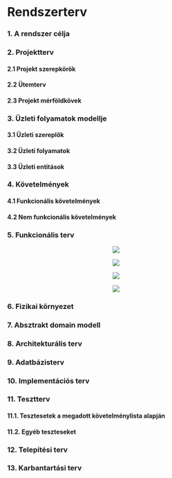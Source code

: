 
# Rendszerterv



### 1. A rendszer célja

### 2. Projektterv

####    2.1 Projekt szerepkörök

####    2.2 Ütemterv

####    2.3 Projekt mérföldkövek

### 3. Üzleti folyamatok modellje

#### 			3.1 Üzleti szereplők

#### 			3.2 Üzleti folyamatok

#### 			3.3 Üzleti entitások

### 4. Követelmények

#### 4.1 Funkcionális követelmények

#### 4.2 Nem funkcionális követelmények 

### 5. Funkcionális terv
<p align="center">
    <img src="https://user-images.githubusercontent.com/83767448/229844788-fa96d968-c6df-4378-b5b2-e3cdc2150525.png">
</p>

<p align="center">
    <img src="https://user-images.githubusercontent.com/83767448/229853350-d6c9d783-68c6-4b45-b506-caabafe64f35.png">
</p>

<p align="center">
    <img src="https://user-images.githubusercontent.com/83767448/229857729-6e90a60d-7b6e-4817-aa04-9ad55767f2a3.png">
</p>

<p align="center">
    <img src="https://user-images.githubusercontent.com/83767448/229856749-8a1a24a3-a921-423a-8ab4-345845bf115e.png">
</p>
    


### 6. Fizikai környezet

### 7. Absztrakt domain modell

### 8. Architekturális terv

### 9. Adatbázisterv

### 10. Implementációs terv

### 11. Tesztterv

#### 11.1. Tesztesetek a megadott követelménylista alapján

#### 11.2. Egyéb teszteseket

### 12. Telepítési terv

### 13. Karbantartási terv
